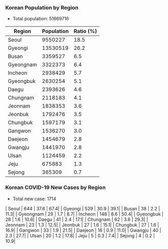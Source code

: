 ### Korean Population by Region
* Total population: 51669716

| Region | Population | Ratio (%) |
| ------ | ---------- | --------- |
| Seoul | 9550227 | 18.5 |
| Gyeongi | 13530519 | 26.2 |
| Busan | 3359527 | 6.5 |
| Gyeongnam | 3322373 | 6.4 |
| Incheon | 2938429 | 5.7 |
| Gyeongbuk | 2630254 | 5.1 |
| Daegu | 2393626 | 4.6 |
| Chungnam | 2118183 | 4.1 |
| Jeonnam | 1838353 | 3.6 |
| Jeonbuk | 1792476 | 3.5 |
| Chungbuk | 1597179 | 3.1 |
| Gangwon | 1536270 | 3.0 |
| Daejeon | 1454679 | 2.8 |
| Gwangju | 1441970 | 2.8 |
| Ulsan | 1124459 | 2.2 |
| Jeju | 675883 | 1.3 |
| Sejong | 365309 | 0.7 |

### Korean COVID-19 New Cases by Region
* Total new case:  1714

| Seoul | 644 | 37.6 | 67.4|
| Gyeongi | 529 | 30.9 | 39.1|
| Busan | 38 | 2.2 | 11.3|
| Gyeongnam | 29 | 1.7 | 8.7|
| Incheon | 148 | 8.6 | 50.4|
| Gyeongbuk | 28 | 1.6 | 10.6|
| Daegu | 41 | 2.4 | 17.1|
| Chungnam | 62 | 3.6 | 29.3|
| Jeonnam | 23 | 1.3 | 12.5|
| Jeonbuk | 27 | 1.6 | 15.1|
| Chungbuk | 27 | 1.6 | 16.9|
| Gangwon | 33 | 1.9 | 21.5|
| Daejeon | 16 | 0.9 | 11.0|
| Gwangju | 40 | 2.3 | 27.7|
| Ulsan | 20 | 1.2 | 17.8|
| Jeju | 5 | 0.3 | 7.4|
| Sejong | 4 | 0.2 | 10.9|